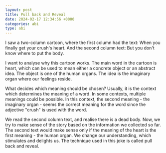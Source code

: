 ```yaml
---
layout: post
title: Pull back and Reveal
date: 2024-02-17 12:34:56 +0000
categories: abi
type: abi
---
```


<div class="abi">	
I saw a two-column cartoon, where the first column had the text: When you finally get your crush's heart. And the second column text: But you don't know where to put the body.

I want to analyse why this cartoon works. The main word in the cartoon is heart, which can be used to mean either a concrete object or an abstract idea. The object is one of the human organs. The idea is the imaginary organ where our feelings reside.

What decides which meaning should be chosen? Usually, it is the context which determines the meaning of a word. In some contexts, multiple meanings could be possible. In this context, the second meaning - the imaginary organ - seems the correct meaning for the word since the adjective "crush" is used with the word.

We read the second column text, and realise there is a dead body. Now, we try to make sense of the story based on the information we collected so far. The second text would make sense only if the meaning of the heart is the first meaning - the human organ. We change our understanding, which stimulates and delights us. The technique used in this joke is called pull back and reveal.
</div>